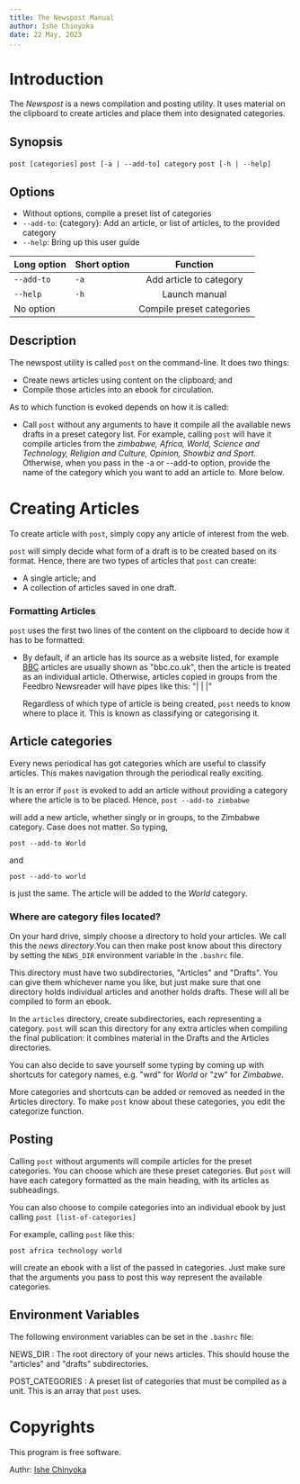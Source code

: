 ```yaml
---
title: The Newspost Manual
author: Ishe Chinyoka
date: 22 May, 2023
...
```


# Introduction

The *Newspost* is a news compilation and posting utility. It uses
material on the clipboard to create articles and place them into
designated categories.

## Synopsis

`post [categories]`
`post [-a | --add-to] category`
`post [-h | --help]`

## Options

- Without options, compile a preset list of categories
- `--add-to`: {category}: Add an article, or list of articles, to the
    provided category
- `--help`: Bring up this user guide



| Long option | Short option | Function |
| :------ | :------- | :------------: |
| `--add-to` | `-a` | Add article to category |
| `--help` | `-h` | Launch manual |
| No option | | Compile preset categories |


## Description

The newspost utility is called `post` on the command-line. It does two
things:

+ Create news articles using content on the clipboard; and
+ Compile those articles into an ebook for circulation.

As to which function is evoked depends on how it is called:

- Call `post` without any arguments to have it compile all the
    available news drafts in a preset category list. For example,
    calling `post` will have it compile articles from the *zimbabwe,*
    *Africa, World, Science and Technology, Religion and Culture,
    Opinion, Showbiz and Sport.*
    Otherwise, when you pass in the -a or --add-to option, provide the
    name of the category which you want to add an article to. More
    below.

# Creating Articles

To create article with `post`, simply copy any article of interest
from the web.

`post` will simply decide what form of a draft is to be created based
on its format. Hence, there are two types of articles that `post` can
create:

- A single article; and
- A collection of articles saved in one draft.

### Formatting Articles

`post` uses the first two lines of the content on the clipboard to
decide how it has to be formatted:

- By default, if an article has its source as a website listed, for
    example [BBC](https://news.bbc.co.uk/) articles are usually shown
    as "bbc.co.uk", then the article is treated as an individual
    article.
    Otherwise, articles copied in groups from the Feedbro Newsreader
    will have pipes like this: "| | |"

    Regardless of which type of article is being created, `post` needs
    to know where to place it. This is known as classifying or
    categorising it.

## Article categories

Every news periodical has got categories which are useful to classify
articles. This makes navigation through the periodical really
exciting.

It is an error if `post` is evoked to add an article without providing
a category where the article is to be placed. Hence,
`post --add-to zimbabwe`

will add a new article, whether singly or in groups, to the Zimbabwe
category. Case does not matter. So typing,

`post --add-to World`

and 

`post --add-to world`

is just the same. The article will be added to the _World_ category.

### Where are category files located?

On your hard drive, simply choose a directory to hold your articles. We call this the *news directory*.You can then make post know about this directory by setting the `NEWS_DIR` environment variable in the `.bashrc` file.

This directory
must have two subdirectories, "Articles" and "Drafts". You can give
them whichever name you like, but just make sure that one directory
holds individual articles and another holds drafts. These will all be
compiled to form an ebook.

In the `articles` directory, create subdirectories, each representing
a category. `post` will scan this directory for any extra articles
when compiling the final publication: it combines material in the
Drafts and the Articles directories. 

You can also decide to save yourself some typing by coming up with
shortcuts for category names, e.g. "wrd" for *World* or "zw" for
*Zimbabwe.* 

More categories and shortcuts can be added or removed as needed in the
Articles directory. To make `post` know about these categories, you
edit the categorize function.



## Posting

Calling `post` without arguments will compile articles for the preset
categories. You can choose which are these preset categories. But
`post` will have each category formatted as the main heading, with its
articles as subheadings.

You can also choose to compile categories into an individual ebook by
just calling `post [list-of-categories]`

For example, calling `post` like this:

```
post africa technology world
```



will create an ebook with a list of the passed in categories. Just
make sure that the arguments you pass to post this way represent the
available categories.

## Environment Variables

The following environment variables can be set in the `.bashrc` file:

NEWS_DIR
:  The root directory of your news articles. This should house the
"articles" and "drafts" subdirectories.

POST_CATEGORIES
:  A preset list of categories that must be compiled as a unit. This
is an array that `post` uses.


# Copyrights

This program is free software.

Authr: [Ishe Chinyoka](https://www.chinyoka.com/)
